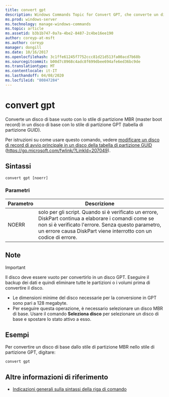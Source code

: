 ```yaml
---
title: convert gpt
description: Windows Commands Topic for Convert GPT, che converte un disco di base vuoto con lo stile di partizione MBR (master boot record) in un disco di base con lo stile di partizione GPT (tabella di partizione GUID).
ms.prod: windows-server
ms.technology: manage-windows-commands
ms.topic: article
ms.assetid: b3b1b747-0a7a-4be2-8487-2c4be16ee190
author: coreyp-at-msft
ms.author: coreyp
manager: dongill
ms.date: 10/16/2017
ms.openlocfilehash: 3c1ffe61245f7752ccc81d21d513fa00acd7b68b
ms.sourcegitcommit: b00d7c8968c4adc8f699dbee694afe6ed36bc9de
ms.translationtype: MT
ms.contentlocale: it-IT
ms.lasthandoff: 04/08/2020
ms.locfileid: "80847284"
---
```

# <a name="convert-gpt"></a>convert gpt

Converte un disco di base vuoto con lo stile di partizione MBR (master boot record) in un disco di base con lo stile di partizione GPT (tabella di partizione GUID).

Per istruzioni su come usare questo comando, vedere [modificare un disco di record di avvio principale in un disco della tabella di partizione GUID](https://go.microsoft.com/fwlink/?LinkId=207049) (https://go.microsoft.com/fwlink/?LinkId=207049).

## <a name="syntax"></a>Sintassi

```
convert gpt [noerr]
```

### <a name="parameters"></a>Parametri

|Parametro|Descrizione|
|---------|-----------|
|NOERR|solo per gli script. Quando si è verificato un errore, DiskPart continua a elaborare i comandi come se non si è verificato l'errore. Senza questo parametro, un errore causa DiskPart viene interrotto con un codice di errore.|

## <a name="remarks"></a>Note

> [!IMPORTANT]
> Il disco deve essere vuoto per convertirlo in un disco GPT. Eseguire il backup dei dati e quindi eliminare tutte le partizioni o i volumi prima di convertire il disco.
> -   Le dimensioni minime del disco necessarie per la conversione in GPT sono pari a 128 megabyte.
> -   Per eseguire questa operazione, è necessario selezionare un disco MBR di base. Usare il comando **Seleziona disco** per selezionare un disco di base e spostare lo stato attivo a esso.

## <a name="examples"></a><a name=BKMK_examples></a>Esempi

Per convertire un disco di base dallo stile di partizione MBR nello stile di partizione GPT, digitare:
```
convert gpt
```

## <a name="additional-references"></a>Altre informazioni di riferimento

- [Indicazioni generali sulla sintassi della riga di comando](command-line-syntax-key.md)

